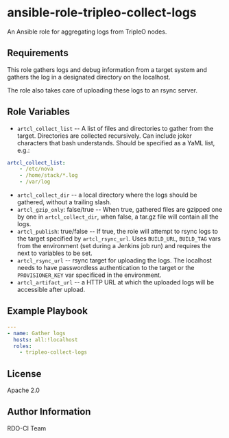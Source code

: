 ansible-role-tripleo-collect-logs
=================================

An Ansible role for aggregating logs from TripleO nodes.

Requirements
------------

This role gathers logs and debug information from a target system and
gathers the log in a designated directory on the localhost.

The role also takes care of uploading these logs to an rsync server.

Role Variables
--------------

* `artcl_collect_list` -- A list of files and directories to gather from
  the target. Directories are collected recursively. Can include joker
  characters that bash understands. Should be specified as a YaML list,
  e.g.:

```yaml
artcl_collect_list:
    - /etc/nova
    - /home/stack/*.log
    - /var/log
```

* `artcl_collect_dir` -- a local directory where the logs should be
  gathered, without a trailing slash.
* `artcl_gzip_only`: false/true  -- When true, gathered files are gzipped one by
  one in `artcl_collect_dir`, when false, a tar.gz file will contain all the
  logs.
* `artcl_publish`: true/false -- If true, the role will attempt to rsync logs
  to the target specified by `artcl_rsync_url`. Uses `BUILD_URL`, `BUILD_TAG`
  vars from the environment (set during a Jenkins job run) and requires the
  next to variables to be set.
* `artcl_rsync_url` -- rsync target for uploading the logs. The localhost
  needs to have passwordless authentication to the target or the
  `PROVISIONER_KEY` var specificed in the environment.
* `artcl_artifact_url` -- a HTTP URL at which the uploaded logs will be
  accessible after upload.

Example Playbook
----------------

```yaml
---
- name: Gather logs
  hosts: all:!localhost
  roles:
    - tripleo-collect-logs
```

License
-------

Apache 2.0

Author Information
------------------

RDO-CI Team
